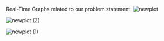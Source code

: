 Real-Time Graphs related to our problem statement:
![newplot](https://github.com/user-attachments/assets/2331ded4-938e-457d-ac70-17dd09ba32b6)

![newplot (2)](https://github.com/user-attachments/assets/395f44ae-ce7e-45a9-a524-a04d72eff094)

![newplot (1)](https://github.com/user-attachments/assets/3fb5b55e-9444-4f92-8951-c686101725c4)

